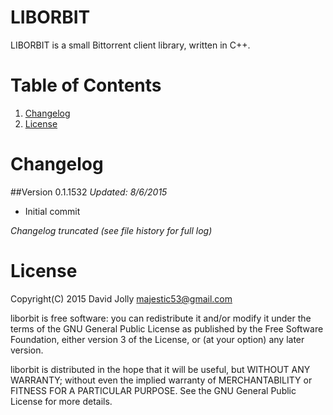 LIBORBIT
========

LIBORBIT is a small Bittorrent client library, written in C++.

Table of Contents
=================

1. [Changelog](https://github.com/majestic53/libbt#changelog)
2. [License](https://github.com/majestic53/libbt#license)

Changelog
=========

##Version 0.1.1532
*Updated: 8/6/2015*

* Initial commit

*Changelog truncated (see file history for full log)*

License
=======

Copyright(C) 2015 David Jolly <majestic53@gmail.com>

liborbit is free software: you can redistribute it and/or modify
it under the terms of the GNU General Public License as published by
the Free Software Foundation, either version 3 of the License, or
(at your option) any later version.

liborbit is distributed in the hope that it will be useful,
but WITHOUT ANY WARRANTY; without even the implied warranty of
MERCHANTABILITY or FITNESS FOR A PARTICULAR PURPOSE.  See the
GNU General Public License for more details.
